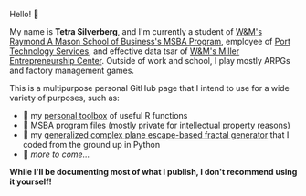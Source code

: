 Hello! 🍓

My name is **Tetra Silverberg**, and I'm currently a student of [W&M's Raymond A Mason School of Business's MSBA Program](https://mason.wm.edu/graduate/msba/residential/index.php), employee of [Port Technology Services](https://www.porttechnologyservices.com/), and effective data tsar of [W&M's Miller Entrepreneurship Center](https://millercenter.mason.wm.edu/). Outside of work and school, I play mostly ARPGs and factory management games.

This is a multipurpose personal GitHub page that I intend to use for a wide variety of purposes, such as:
* 🧰 my [personal toolbox](https://github.com/tetraketra/TetrasToolbox) of useful R functions
* 💼 MSBA program files (mostly private for intellectual property reasons)
* 🎨 my [generalized complex plane escape-based fractal generator](https://github.com/tetraketra/FractalGenerator) that I coded from the ground up in Python
* 🤔 *more to come...*

**While I'll be documenting most of what I publish, I don't recommend using it yourself!**

<!---
tetraketra/tetraketra is a ✨ special ✨ repository because its `README.md` (this file) appears on your GitHub profile.
You can click the Preview link to take a look at your changes.
--->
